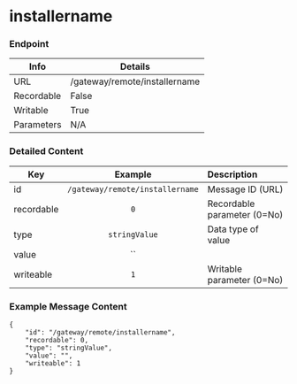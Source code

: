 # installername



### Endpoint

| Info  | Details |
| ------------- | ------------- |
| URL   | /gateway/remote/installername   |
| Recordable   | False   |
| Writable   | True   |
| Parameters  | N/A |

### Detailed Content

|  Key  | Example | Description |
| ------------- | :------: | :------------------------------ |
|  id | `/gateway/remote/installername` | Message ID (URL) |
|  recordable | `0` | Recordable parameter (0=No) |
|  type | `stringValue` | Data type of value |
|  value | `` |  |
|  writeable | `1` | Writable parameter (0=No) |



### Example Message Content
```
{
    "id": "/gateway/remote/installername",
    "recordable": 0,
    "type": "stringValue",
    "value": "",
    "writeable": 1
}
```
